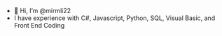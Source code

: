 - 👋 Hi, I’m @mirmli22
- I have experience with C#, Javascript, Python, SQL, Visual Basic, and Front End Coding

<!---
mirmli22/mirmli22 is a ✨ special ✨ repository because its `README.md` (this file) appears on your GitHub profile.
You can click the Preview link to take a look at your changes.
--->
